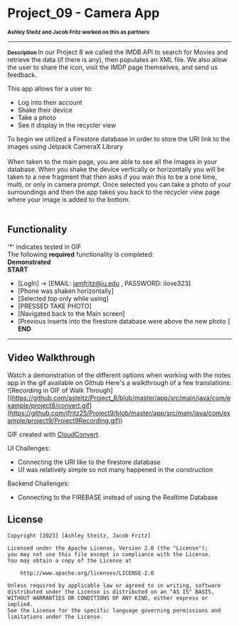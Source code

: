 # Project_09 - Camera App
<span style="font-size: smaller;"><strong>Ashley Steitz and Jacob Fritz worked on this as partners</strong></span>

---
<span style="font-size: smaller;"><strong> Description </strong> </span>
In our Project 8 we called the IMDB API to search for Movies and retrieve the data (if there is any), then populates an XML file. We also allow the user to share the icon, visit the IMDP page themselves, and send us feedback.
<br>

This app allows for a user to:
- Log into their account
- Shake their device
- Take a photo
- See it display in the recycler view

To begin we utilized a Firestore database in order to store the URI link to the images using Jetpack CameraX Library
<br>
<br>
When taken to the main page, you are able to see all the images in your database. When you shake the device vertically or horizontally
you will be taken to a new fragment that then asks if you wan this to be a one time, multi, or only in camera prompt. Once selected you can take a photo of
your surroundings and then the app takes you back to the recycler view page where your image is added to the bottom. 
<br>
<br>



## Functionality
'*' indicates tested in GIF  
The following **required** functionality is completed:
<br>
**Demonstrated**
<br>
**START**
* [LogIn] -> [EMAIL: jamfritz@iu.edu , PASSWORD: ilove323]
* [Phone was shaken horizontally] 
* [Selected top only while using]
* [PRESSED TAKE PHOTO] 
* [Navigated back to the Main screen] 
* [Previous inserts into the firestore database were above the new photo ]
  <br>
**END**


---
## Video Walkthrough
Watch a demonstration of the different options when working with the notes app in the gif available on Github
Here's a walkthrough of a few translations:
<br>
![Recording in GIF of Walk Through][(https://github.com/asteitz/Project_8/blob/master/app/src/main/java/com/example/project8/convert.gif](https://github.com/jfritz25/Project9/blob/master/app/src/main/java/com/example/project9/Project9Recording.gif))

GIF created with [CloudConvert](https://cloudconvert.com/).

UI Challenges:
- Connecting the URI like to the firestore database
- UI was relatively simple so not many happened in the construction

Backend Challenges:
- Connecting to the FIREBASE instead of using the Realtime Database

## License

    Copyright [2023] [Ashley Steitz, Jacob Fritz]

    Licensed under the Apache License, Version 2.0 (the "License");
    you may not use this file except in compliance with the License.
    You may obtain a copy of the License at

        http://www.apache.org/licenses/LICENSE-2.0

    Unless required by applicable law or agreed to in writing, software
    distributed under the License is distributed on an "AS IS" BASIS,
    WITHOUT WARRANTIES OR CONDITIONS OF ANY KIND, either express or implied.
    See the License for the specific language governing permissions and
    limitations under the License.
